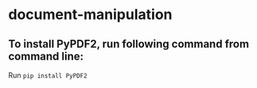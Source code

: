 # document-manipulation

## To install PyPDF2, run following command from command line:

Run `pip install PyPDF2`